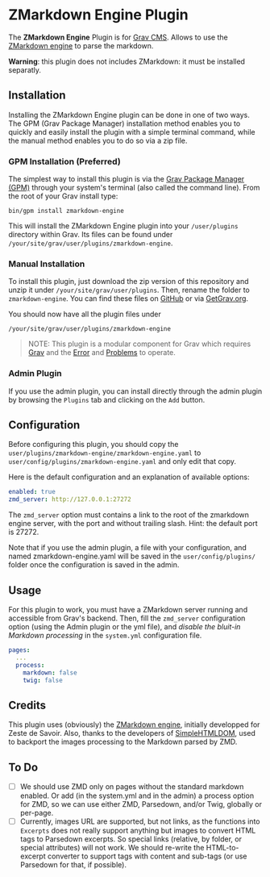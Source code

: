 # ZMarkdown Engine Plugin

The **ZMarkdown Engine** Plugin is for [Grav CMS](http://github.com/getgrav/grav). Allows to use the [ZMarkdown engine](https://github.com/zestedesavoir/zmarkdown) to parse the markdown.

**Warning**: this plugin does not includes ZMarkdown: it must be installed separatly.

## Installation

Installing the ZMarkdown Engine plugin can be done in one of two ways. The GPM (Grav Package Manager) installation method enables you to quickly and easily install the plugin with a simple terminal command, while the manual method enables you to do so via a zip file.

### GPM Installation (Preferred)

The simplest way to install this plugin is via the [Grav Package Manager (GPM)](http://learn.getgrav.org/advanced/grav-gpm) through your system's terminal (also called the command line).  From the root of your Grav install type:

    bin/gpm install zmarkdown-engine

This will install the ZMarkdown Engine plugin into your `/user/plugins` directory within Grav. Its files can be found under `/your/site/grav/user/plugins/zmarkdown-engine`.

### Manual Installation

To install this plugin, just download the zip version of this repository and unzip it under `/your/site/grav/user/plugins`. Then, rename the folder to `zmarkdown-engine`. You can find these files on [GitHub](https://github.com/Nebulius/grav-plugin-zmarkdown-engine) or via [GetGrav.org](http://getgrav.org/downloads/plugins#extras).

You should now have all the plugin files under

    /your/site/grav/user/plugins/zmarkdown-engine
	
> NOTE: This plugin is a modular component for Grav which requires [Grav](http://github.com/getgrav/grav) and the [Error](https://github.com/getgrav/grav-plugin-error) and [Problems](https://github.com/getgrav/grav-plugin-problems) to operate.

### Admin Plugin

If you use the admin plugin, you can install directly through the admin plugin by browsing the `Plugins` tab and clicking on the `Add` button.

## Configuration

Before configuring this plugin, you should copy the `user/plugins/zmarkdown-engine/zmarkdown-engine.yaml` to `user/config/plugins/zmarkdown-engine.yaml` and only edit that copy.

Here is the default configuration and an explanation of available options:

```yaml
enabled: true
zmd_server: http://127.0.0.1:27272
```

The `zmd_server` option must contains a link to the root of the zmarkdown engine server, with the port and without trailing slash. Hint: the default port is 27272.

Note that if you use the admin plugin, a file with your configuration, and named zmarkdown-engine.yaml will be saved in the `user/config/plugins/` folder once the configuration is saved in the admin.

## Usage

For this plugin to work, you must have a ZMarkdown server running and accessible from Grav's backend. Then, fill the `zmd_server` configuration option (using the Admin plugin or the yml file), and _disable the bluit-in Markdown processing_ in the `system.yml` configuration file.

```yaml
pages:
  ...
  process:
    markdown: false
    twig: false
```

## Credits

This plugin uses (obviously) the [ZMarkdown engine](https://github.com/zestedesavoir/zmarkdown), initially developped for Zeste de Savoir. Also, thanks to the developers of [SimpleHTMLDOM](http://simplehtmldom.sourceforge.net/), used to backport the images processing to the Markdown parsed by ZMD.

## To Do

- [ ] We should use ZMD only on pages without the standard markdown enabled. Or add (in the system.yml and in the admin) a process option for ZMD, so we can use either ZMD, Parsedown, and/or Twig, globally or per-page.
- [ ] Currently, images URL are supported, but not links, as the functions into `Excerpts` does not really support anything but images to convert HTML tags to Parsedown excerpts. So special links (relative, by folder, or special attributes) will not work. We should re-write the HTML-to-excerpt converter to support tags with content and sub-tags (or use Parsedown for that, if possible).
